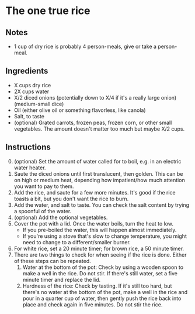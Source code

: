 # The one true rice

## Notes

* 1 cup of dry rice is probably 4 person-meals, give or take a person-meal. 

## Ingredients

* X cups dry rice
* 2X cups water
* X/2 diced onions (potentially down to X/4 if it's a really large onion) (medium-small dice)
* Oil (either olive oil or something flavorless, like canola)
* Salt, to taste
* (optional) Grated carrots, frozen peas, frozen corn, or other small vegetables. The amount doesn't matter too much but maybe X/2 cups.

## Instructions

0. (optional) Set the amount of water called for to boil, e.g. in an electric water heater.
1. Saute the diced onions until first translucent, then golden. This can be on high or medium heat, depending how impatient/how much attention you want to pay to them.
2. Add the rice, and saute for a few more minutes. It's good if the rice toasts a bit, but you don't want the rice to burn.
3. Add the water, and salt to taste. You can check the salt content by trying a spoonful of the water.
4. (optional) Add the optional vegetables.
5. Cover the pot with a lid. Once the water boils, turn the heat to low. 
   - If you pre-boiled the water, this will happen almost immediately.
   - If you're using a stove that's slow to change temperature, you might need to change to a different/smaller burner.
6. For white rice, set a 20 minute timer; for brown rice, a 50 minute timer.
7. There are two things to check for when seeing if the rice is done. Either of these steps can be repeated.
   1. Water at the bottom of the pot: Check by using a wooden spoon to make a well in the rice. Do not stir. If there's still water, set a five minute timer and replace the lid.
   2. Hardness of the rice: Check by tasting. If it's still too hard, but there's no water at the bottom of the pot, make a well in the rice and pour in a quarter cup of water, then gently push the rice back into place and check again in five minutes. Do not stir the rice.
